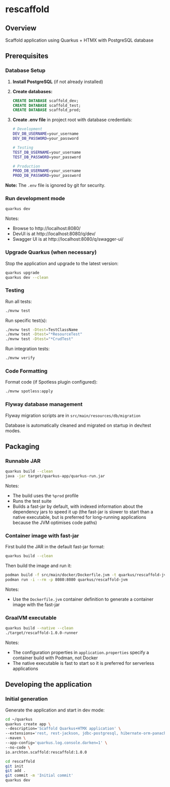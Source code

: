 # rescaffold

## Overview

Scaffold application using Quarkus + HTMX with PostgreSQL database

## Prerequisites

### Database Setup

1. **Install PostgreSQL** (if not already installed)
2. **Create databases:**
   ```sql
   CREATE DATABASE scaffold_dev;
   CREATE DATABASE scaffold_test;
   CREATE DATABASE scaffold_prod;
   ```

3. **Create .env file** in project root with database credentials:
   ```bash
   # Development
   DEV_DB_USERNAME=your_username
   DEV_DB_PASSWORD=your_password
   
   # Testing
   TEST_DB_USERNAME=your_username
   TEST_DB_PASSWORD=your_password
   
   # Production
   PROD_DB_USERNAME=your_username
   PROD_DB_PASSWORD=your_password
   ```

**Note:** The `.env` file is ignored by git for security.

### Run development mode

```bash
quarkus dev
```

Notes: 
- Browse to http://localhost:8080/
- DevUI is at http://localhost:8080/q/dev/
- Swagger UI is at http://localhost:8080/q/swagger-ui/

### Upgrade Quarkus (when necessary)

Stop the application and upgrade to the latest version:

```bash
quarkus upgrade
quarkus dev --clean
```

### Testing

Run all tests:
```bash
./mvnw test
```

Run specific test(s):
```bash
./mvnw test -Dtest=TestClassName
./mvnw test -Dtest="*ResourceTest"
./mvnw test -Dtest="*CrudTest"
```

Run integration tests:
```bash
./mvnw verify
```

### Code Formatting

Format code (if Spotless plugin configured):
```bash
./mvnw spotless:apply
```

### Flyway database management

Flyway migration scripts are in `src/main/resources/db/migration`

Database is automatically cleaned and migrated on startup in dev/test modes.

## Packaging

### Runnable JAR

```bash
quarkus build --clean
java -jar target/quarkus-app/quarkus-run.jar
```

Notes:
- The build uses the `%prod` profile
- Runs the test suite
- Builds a fast-jar by default, with indexed information about the dependency jars to speed it up (the fast-jar is slower to start than a native executable, but is preferred for long-running applications because the JVM optimises code paths)

### Container image with fast-jar

First build the JAR in the default fast-jar format:

```bash
quarkus build --clean
```

Then build the image and run it:

```bash
podman build -f src/main/docker/Dockerfile.jvm -t quarkus/rescaffold-jvm .
podman run -i --rm -p 8080:8080 quarkus/rescaffold-jvm
```

Notes:
- Use the `Dockerfile.jvm` container definition to generate a container image with the fast-jar

### GraalVM executable

```bash
quarkus build --native --clean
./target/rescaffold-1.0.0-runner
```

Notes:
- The configuration properties in `application.properties` specify a container build with Podman, not Docker
- The native executable is fast to start so it is preferred for serverless applications

## Developing the application

### Initial generation

Generate the application and start in dev mode:

```bash
cd ~/quarkus
quarkus create app \
--description='Scaffold Quarkus+HTMX application' \
--extensions='rest, rest-jackson, jdbc-postgresql, hibernate-orm-panache, hibernate-validator, qute, smallrye-openapi, flyway' \
--maven \
--app-config='quarkus.log.console.darken=1' \
--no-code \
io.archton.scaffold:rescaffold:1.0.0

cd rescaffold
git init
git add .
git commit -m 'Initial commit'
quarkus dev
```

